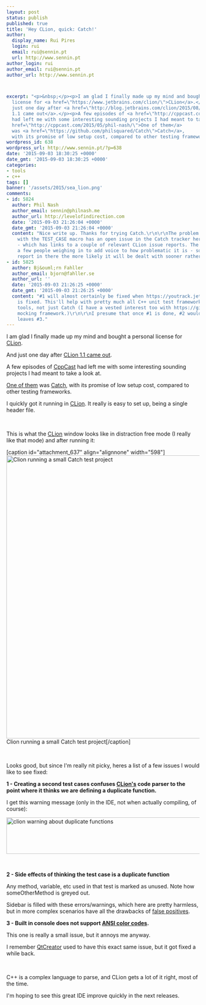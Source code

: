 ```yaml
---
layout: post
status: publish
published: true
title: 'Hey CLion, quick: Catch!'
author:
  display_name: Rui Pires
  login: rui
  email: rui@sennin.pt
  url: http://www.sennin.pt
author_login: rui
author_email: rui@sennin.pt
author_url: http://www.sennin.pt



excerpt: "<p>&nbsp;</p><p>I am glad I finally made up my mind and bought a personal
  license for <a href=\"https://www.jetbrains.com/clion/\">CLion</a>.</p><p>And
  just one day after <a href=\"http://blog.jetbrains.com/clion/2015/08/clion-1-1-released/\">CLion
  1.1 came out</a>.</p><p>A few episodes of <a href=\"http://cppcast.com/\">CppCast</a>
  had left me with some interesting sounding projects I had meant to take a look at.</p><p><a
  href=\"http://cppcast.com/2015/05/phil-nash/\">One of them</a>
  was <a href=\"https://github.com/philsquared/Catch\">Catch</a>,
  with its promise of low setup cost, compared to other testing frameworks.</p>"
wordpress_id: 638
wordpress_url: http://www.sennin.pt/?p=638
date: '2015-09-03 18:30:25 +0000'
date_gmt: '2015-09-03 18:30:25 +0000'
categories:
- tools
- c++
tags: []
banner: '/assets/2015/sea_lion.png'
comments:
- id: 5824
  author: Phil Nash
  author_email: sennin@philnash.me
  author_url: http://levelofindirection.com
  date: '2015-09-03 21:26:04 +0000'
  date_gmt: '2015-09-03 21:26:04 +0000'
  content: "Nice write up. Thanks for trying Catch.\r\n\r\nThe problem you're seeing
    with the TEST_CASE macro has an open issue in the Catch tracker here: https://github.com/philsquared/Catch/issues/484
    - which has links to a couple of relevant CLion issue reports. The first one has
    a few people weighing in to add voice to how problematic it is - so the more people
    report in there the more likely it will be dealt with sooner rather than later!\r\n\r\nRegards,\r\n\r\n[)o\r\nIhIL.."
- id: 5825
  author: Bj&ouml;rn Fahller
  author_email: bjorn@fahller.se
  author_url: ''
  date: '2015-09-03 21:26:25 +0000'
  date_gmt: '2015-09-03 21:26:25 +0000'
  content: "#1 will almost certainly be fixed when https://youtrack.jetbrains.com/issue/CPP-2801
    is fixed. This'll help with pretty much all C++ unit test frameworks and similar
    tools, not just Catch (I have a vested interest too with https://github.com/rollbear/trompeloeil
    mocking framework.)\r\n\r\nI presume that once #1 is done, #2 would go as well.\r\n\r\nThis
    leaves #3."
---
```

<p>I am glad I finally made up my mind and bought a personal license for <a href="https://www.jetbrains.com/clion/">CLion</a>.</p>
<p>And just one day after <a href="http://blog.jetbrains.com/clion/2015/08/clion-1-1-released/">CLion 1.1 came out</a>.</p>
<p>A few episodes of <a href="http://cppcast.com/">CppCast</a> had left me with some interesting sounding projects I had meant to take a look at.</p>
<p><a href="http://cppcast.com/2015/05/phil-nash/">One of them</a> was <a href="https://github.com/philsquared/Catch">Catch</a>, with its promise of low setup cost, compared to other testing frameworks.<a id="more"></a><a id="more-638"></a></p>
<p>I quickly got it running in <a href="https://www.jetbrains.com/clion/">CLion</a>. It really is easy to set up, being a single header file.</p>
<p>&nbsp;</p>
<p>This is what the <a href="https://www.jetbrains.com/clion/">CLion</a> window looks like in distraction free mode (I really like that mode) and after running it:</p>
<p>[caption id="attachment_637" align="alignnone" width="598"]<a href="http://www.sennin.pt/wp-content/uploads/2015/08/clion_and_catch.png"><img class="size-full wp-image-637" src="http://www.sennin.pt/wp-content/uploads/2015/08/clion_and_catch.png" alt="Clion running a small Catch test project" width="598" height="738" /></a> Clion running a small Catch test project[/caption]</p>
<p>&nbsp;</p>
<p>Looks good, but since I'm really nit picky, heres a list of a few issues I would like to see fixed:</p>
<p><strong>1 - Creating a second test cases confuses <a href="https://www.jetbrains.com/clion/">CLion's</a> code parser to the point where it thinks we are defining a duplicate function.</strong></p>
<p>I get this warning message (only in the IDE, not when actually compiling, of course):</p>
<p><a href="http://www.sennin.pt/wp-content/uploads/2015/08/clion_warning_1.png"><img class="alignnone size-full wp-image-640" src="http://www.sennin.pt/wp-content/uploads/2015/08/clion_warning_1.png" alt="clion warning about duplicate functions" width="506" height="95" /></a></p>
<p>&nbsp;</p>
<p><strong>2 - Side effects of thinking the test case is a duplicate function</strong></p>
<p>Any method, variable, etc used in that test is marked as unused. Note how someOtherMethod is greyed out.</p>
<p>Sidebar is filled with these errors/warnings, which here are pretty harmless, but in more complex scenarios have all the drawbacks of <a href="https://en.wikipedia.org/wiki/False_positives_and_false_negatives#False_positive_error">false positives</a>.</p>
<p><strong>3 - Built in console does not support <a href="https://en.wikipedia.org/wiki/ANSI_escape_code">ANSI color codes</a>.</strong></p>
<p>This one is really a small issue, but it annoys me anyway.</p>
<p>I remember <a href="http://www.qt.io/ide/">QtCreator</a> used to have this exact same issue, but it got fixed a while back.</p>
<p>&nbsp;</p>
<p>C++ is a complex language to parse, and CLion gets a lot of it&nbsp;right, most of the time.</p>
<p>I'm hoping to see this great IDE improve quickly in the next releases.</p>
